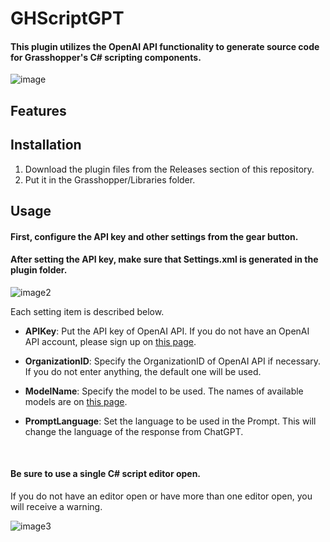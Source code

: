 # GHScriptGPT
#### This plugin utilizes the OpenAI API functionality to generate source code for Grasshopper's C# scripting components.
![image](https://github.com/4kk11/GHScriptGPT/assets/61794994/162de6bf-1f4a-4119-95fe-49fa4655d1f3)

## Features


## Installation
1. Download the plugin files from the Releases section of this repository.
2. Put it in the Grasshopper/Libraries folder.

## Usage
#### First, configure the API key and other settings from the gear button.   
#### After setting the API key, make sure that Settings.xml is generated in the plugin folder.   

![image2](https://github.com/4kk11/GHScriptGPT/assets/61794994/9af14fe2-5a3f-4703-ac92-e8f88e29f7f6)

Each setting item is described below.  

* **APIKey**: Put the API key of OpenAI API. If you do not have an OpenAI API account, please sign up on [this page](https://openai.com/product).   

* **OrganizationID**: Specify the OrganizationID of OpenAI API if necessary. If you do not enter anything, the default one will be used.  

* **ModelName**: Specify the model to be used. The names of available models are on [this page](https://platform.openai.com/account/rate-limits).   

* **PromptLanguage**: Set the language to be used in the Prompt. This will change the language of the response from ChatGPT.   
   
<br>

#### Be sure to use a single C# script editor open. 
If you do not have an editor open or have more than one editor open, you will receive a warning.

![image3](https://github.com/4kk11/GHScriptGPT/assets/61794994/37e6ebb7-270a-412c-91b6-89bc1c8e544c)


